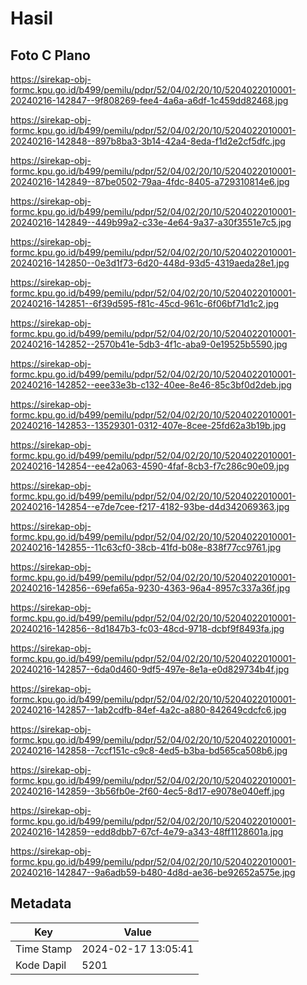 # Hasil

## Foto C Plano

https://sirekap-obj-formc.kpu.go.id/b499/pemilu/pdpr/52/04/02/20/10/5204022010001-20240216-142847--9f808269-fee4-4a6a-a6df-1c459dd82468.jpg

https://sirekap-obj-formc.kpu.go.id/b499/pemilu/pdpr/52/04/02/20/10/5204022010001-20240216-142848--897b8ba3-3b14-42a4-8eda-f1d2e2cf5dfc.jpg

https://sirekap-obj-formc.kpu.go.id/b499/pemilu/pdpr/52/04/02/20/10/5204022010001-20240216-142849--87be0502-79aa-4fdc-8405-a729310814e6.jpg

https://sirekap-obj-formc.kpu.go.id/b499/pemilu/pdpr/52/04/02/20/10/5204022010001-20240216-142849--449b99a2-c33e-4e64-9a37-a30f3551e7c5.jpg

https://sirekap-obj-formc.kpu.go.id/b499/pemilu/pdpr/52/04/02/20/10/5204022010001-20240216-142850--0e3d1f73-6d20-448d-93d5-4319aeda28e1.jpg

https://sirekap-obj-formc.kpu.go.id/b499/pemilu/pdpr/52/04/02/20/10/5204022010001-20240216-142851--6f39d595-f81c-45cd-961c-6f06bf71d1c2.jpg

https://sirekap-obj-formc.kpu.go.id/b499/pemilu/pdpr/52/04/02/20/10/5204022010001-20240216-142852--2570b41e-5db3-4f1c-aba9-0e19525b5590.jpg

https://sirekap-obj-formc.kpu.go.id/b499/pemilu/pdpr/52/04/02/20/10/5204022010001-20240216-142852--eee33e3b-c132-40ee-8e46-85c3bf0d2deb.jpg

https://sirekap-obj-formc.kpu.go.id/b499/pemilu/pdpr/52/04/02/20/10/5204022010001-20240216-142853--13529301-0312-407e-8cee-25fd62a3b19b.jpg

https://sirekap-obj-formc.kpu.go.id/b499/pemilu/pdpr/52/04/02/20/10/5204022010001-20240216-142854--ee42a063-4590-4faf-8cb3-f7c286c90e09.jpg

https://sirekap-obj-formc.kpu.go.id/b499/pemilu/pdpr/52/04/02/20/10/5204022010001-20240216-142854--e7de7cee-f217-4182-93be-d4d342069363.jpg

https://sirekap-obj-formc.kpu.go.id/b499/pemilu/pdpr/52/04/02/20/10/5204022010001-20240216-142855--11c63cf0-38cb-41fd-b08e-838f77cc9761.jpg

https://sirekap-obj-formc.kpu.go.id/b499/pemilu/pdpr/52/04/02/20/10/5204022010001-20240216-142856--69efa65a-9230-4363-96a4-8957c337a36f.jpg

https://sirekap-obj-formc.kpu.go.id/b499/pemilu/pdpr/52/04/02/20/10/5204022010001-20240216-142856--8d1847b3-fc03-48cd-9718-dcbf9f8493fa.jpg

https://sirekap-obj-formc.kpu.go.id/b499/pemilu/pdpr/52/04/02/20/10/5204022010001-20240216-142857--6da0d460-9df5-497e-8e1a-e0d829734b4f.jpg

https://sirekap-obj-formc.kpu.go.id/b499/pemilu/pdpr/52/04/02/20/10/5204022010001-20240216-142857--1ab2cdfb-84ef-4a2c-a880-842649cdcfc6.jpg

https://sirekap-obj-formc.kpu.go.id/b499/pemilu/pdpr/52/04/02/20/10/5204022010001-20240216-142858--7ccf151c-c9c8-4ed5-b3ba-bd565ca508b6.jpg

https://sirekap-obj-formc.kpu.go.id/b499/pemilu/pdpr/52/04/02/20/10/5204022010001-20240216-142859--3b56fb0e-2f60-4ec5-8d17-e9078e040eff.jpg

https://sirekap-obj-formc.kpu.go.id/b499/pemilu/pdpr/52/04/02/20/10/5204022010001-20240216-142859--edd8dbb7-67cf-4e79-a343-48ff1128601a.jpg

https://sirekap-obj-formc.kpu.go.id/b499/pemilu/pdpr/52/04/02/20/10/5204022010001-20240216-142847--9a6adb59-b480-4d8d-ae36-be92652a575e.jpg


## Metadata

| Key        | Value               |
| ---------- | ------------------- |
| Time Stamp | 2024-02-17 13:05:41 |
| Kode Dapil | 5201                |




